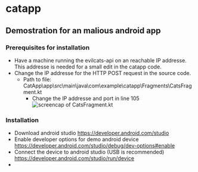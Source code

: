 # catapp
## Demostration for an malious android app

### Prerequisites for installation 
- Have a machine running the evilcats-api on an reachable IP addresse. This addresse is needed for a small edit in the catapp code.
- Change the IP addresse for the HTTP POST request in the source code. 
  - Path to file: CatApp\app\src\main\java\com\example\catapp\Fragments\CatsFragment.kt
    - Change the IP addresse and port in line 105
    ![screencap of CatsFragment.kt](https://github.com/jbt-improsec/catapp/tree/main/readme_resources/catapp_screencap_0.png?raw=true)

### Installation
- Download android studio https://developer.android.com/studio
- Enable developer options for demo android device https://developer.android.com/studio/debug/dev-options#enable
- Connect the device to android studio (USB is recommended) https://developer.android.com/studio/run/device
-
